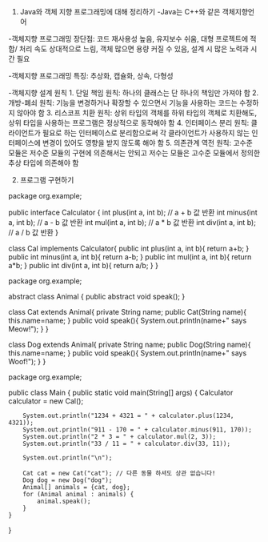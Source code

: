 1. Java와 객체 지향 프로그래밍에 대해 정리하기
-Java는 C++와 같은 객체지향언어

-객체지향 프로그래밍 장단점: 코드 재사용성 높음, 유지보수 쉬움, 대형 프로젝트에 적합/ 처리 속도 상대적으로 느림, 객체 많으면 용량 커질 수 있음, 설계 시 많은 노력과 시간 필요

-객체지향 프로그래밍 특징: 추상화, 캡슐화, 상속, 다형성

-객체지향 설계 원칙
    1. 단일 책임 원칙: 하나의 클래스는 단 하나의 책임만 가져야 함
    2. 개방-폐쇠 원칙: 기능을 변경하거나 확장할 수 있으면서 기능을 사용하는 코드는 수정하지 않아야 함
    3. 리스코프 치환 원칙: 상위 타입의 객체를 하위 타입의 객체로 치환해도, 상위 타입을 사용하는 프로그램은 정상적으로 동작해야 함
    4. 인터페이스 분리 원칙: 클라이언트가 필요로 하는 인터페이스로 분리함으로써 각 클라이언트가 사용하지 않는 인터페이스에 변경이 있어도 영향을 받지 않도록 해야 함
    5. 의존관계 역전 원칙: 고수준 모듈은 저수준 모듈의 구현에 의존해서는 안되고 저수는 모듈은 고수준 모듈에서 정의한 추상 타입에 의존해야 함

2. 프로그램 구현하기

package org.example;

public interface Calculator {
    int plus(int a, int b); // a + b 값 반환
    int minus(int a, int b); // a - b 값 반환
    int mul(int a, int b); // a * b 값 반환
    int div(int a, int b); // a / b 값 반환
}

class Cal implements Calculator{
    public int plus(int a, int b){
        return a+b;
    }
    public int minus(int a, int b){
        return a-b;
    }
    public int mul(int a, int b){
        return a*b;
    }
    public int div(int a, int b){
        return a/b;
    }
}

package org.example;

abstract class Animal {
    public abstract void speak();
}

class Cat extends Animal{
    private String name;
    public Cat(String name){
        this.name=name;
    }
    public void speak(){
        System.out.println(name+" says Meow!");
    }
}

class Dog extends Animal{
    private String name;
    public Dog(String name){
        this.name=name;
    }
    public void speak(){
        System.out.println(name+" says Woof!");
    }
}


package org.example;

public class Main {
    public static void main(String[] args) {
        Calculator calculator = new Cal();

        System.out.println("1234 + 4321 = " + calculator.plus(1234, 4321));
        System.out.println("911 - 170 = " + calculator.minus(911, 170));
        System.out.println("2 * 3 = " + calculator.mul(2, 3));
        System.out.println("33 / 11 = " + calculator.div(33, 11));

        System.out.println("\n");

        Cat cat = new Cat("cat"); // 다른 동물 하셔도 상관 없습니다!
        Dog dog = new Dog("dog");
        Animal[] animals = {cat, dog};
        for (Animal animal : animals) {
            animal.speak();
        }
    }
}

